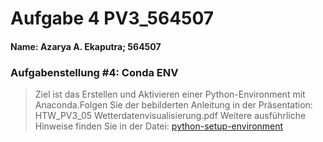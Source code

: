 # Aufgabe 4 PV3_564507
#### Name: Azarya A. Ekaputra; 564507
### Aufgabenstellung #4: Conda ENV
> Ziel ist das Erstellen und Aktivieren einer Python-Environment mit Anaconda.Folgen Sie der bebilderten Anleitung in der Präsentation: HTW_PV3_05 Wetterdatenvisualisierung.pdf
> 	Weitere ausführliche Hinweise finden Sie in der Datei: [python-setup-environment](https://github.com/htw-pv3/weather-data/blob/master/python/pv3_python_0_setup_environment.txt)

